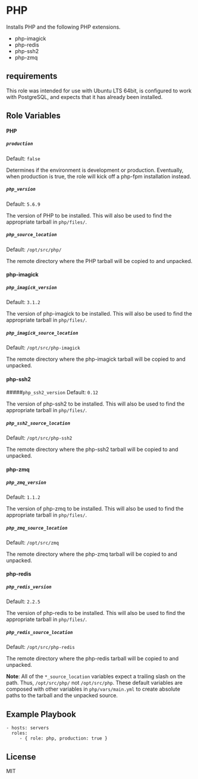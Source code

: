 PHP
=========
Installs PHP and the following PHP extensions.

- php-imagick
- php-redis
- php-ssh2
- php-zmq

requirements
------------
This role was intended for use with Ubuntu LTS 64bit, is configured to work with PostgreSQL, and expects that it has already been installed.

Role Variables
--------------

#### PHP

##### `production`
Default: `false`

Determines if the environment is development or production. Eventually, when production is true, the role will kick off a php-fpm installation instead.

##### `php_version`
Default: `5.6.9`

The version of PHP to be installed. This will also be used to find the appropriate tarball in `php/files/`.

##### `php_source_location`
Default: `/opt/src/php/`

The remote directory where the PHP tarball will be copied to and unpacked.

#### php-imagick

##### `php_imagick_version`
Default: `3.1.2`

The version of php-imagick to be installed. This will also be used to find the appropriate tarball in `php/files/`.

##### `php_imagick_source_location`
Default: `/opt/src/php-imagick`

The remote directory where the php-imagick tarball will be copied to and unpacked.

#### php-ssh2

#####`php_ssh2_version`
Default: `0.12`

The version of php-ssh2 to be installed. This will also be used to find the appropriate tarball in `php/files/`.

##### `php_ssh2_source_location`
Default: `/opt/src/php-ssh2`

The remote directory where the php-ssh2 tarball will be copied to and unpacked.

#### php-zmq

##### `php_zmq_version`
Default: `1.1.2`

The version of php-zmq to be installed. This will also be used to find the appropriate tarball in `php/files/`.

##### `php_zmq_source_location`
Default: `/opt/src/zmq`

The remote directory where the php-zmq tarball will be copied to and unpacked.

#### php-redis

##### `php_redis_version`
Default: `2.2.5`

The version of php-redis to be installed. This will also be used to find the appropriate tarball in `php/files/`.

##### `php_redis_source_location`
Default: `/opt/src/php-redis`

The remote directory where the php-redis tarball will be copied to and unpacked.

**Note**: All of the `*_source_location` variables expect a trailing slash on the path. Thus, `/opt/src/php/` not `/opt/src/php`. These default variables are composed with other variables in `php/vars/main.yml` to create absolute paths to the tarball and the unpacked source. 

Example Playbook
----------------
    - hosts: servers
      roles:
         - { role: php, production: true }

License
-------
MIT
